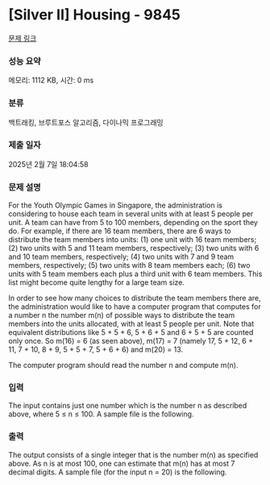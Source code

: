 # [Silver II] Housing - 9845 

[문제 링크](https://www.acmicpc.net/problem/9845) 

### 성능 요약

메모리: 1112 KB, 시간: 0 ms

### 분류

백트래킹, 브루트포스 알고리즘, 다이나믹 프로그래밍

### 제출 일자

2025년 2월 7일 18:04:58

### 문제 설명

<p>For the Youth Olympic Games in Singapore, the administration is considering to house each team in several units with at least 5 people per unit. A team can have from 5 to 100 members, depending on the sport they do. For example, if there are 16 team members, there are 6 ways to distribute the team members into units: (1) one unit with 16 team members; (2) two units with 5 and 11 team members, respectively; (3) two units with 6 and 10 team members, respectively; (4) two units with 7 and 9 team members, respectively; (5) two units with 8 team members each; (6) two units with 5 team members each plus a third unit with 6 team members. This list might become quite lengthy for a large team size.</p>

<p>In order to see how many choices to distribute the team members there are, the administration would like to have a computer program that computes for a number n the number m(n) of possible ways to distribute the team members into the units allocated, with at least 5 people per unit. Note that equivalent distributions like 5 + 5 + 6, 5 + 6 + 5 and 6 + 5 + 5 are counted only once. So m(16) = 6 (as seen above), m(17) = 7 (namely 17, 5 + 12, 6 + 11, 7 + 10, 8 + 9, 5 + 5 + 7, 5 + 6 + 6) and m(20) = 13.</p>

<p>The computer program should read the number n and compute m(n).</p>

### 입력 

 <p>The input contains just one number which is the number n as described above, where 5 ≤ n ≤ 100. A sample file is the following.</p>

### 출력 

 <p>The output consists of a single integer that is the number m(n) as specified above. As n is at most 100, one can estimate that m(n) has at most 7 decimal digits. A sample file (for the input n = 20) is the following.</p>

